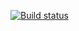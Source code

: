 [![Build status](https://ci.appveyor.com/api/projects/status/wxs27066p7t5wans?svg=true)](https://ci.appveyor.com/project/ForesterinForest/dz-2-1)